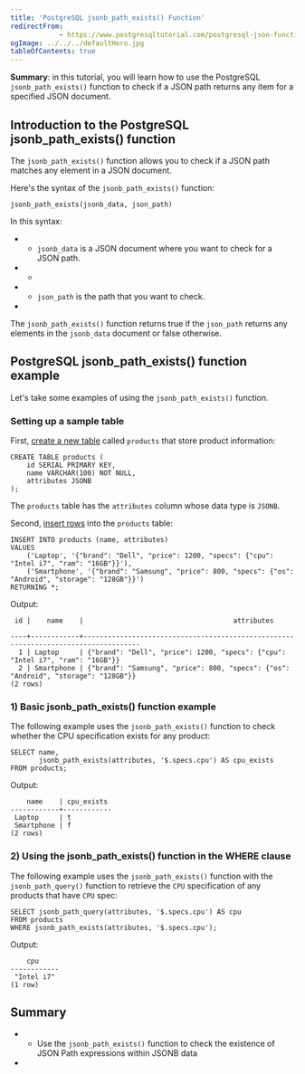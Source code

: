 ```yaml
---
title: 'PostgreSQL jsonb_path_exists() Function'
redirectFrom: 
            - https://www.postgresqltutorial.com/postgresql-json-functions/postgresql-jsonb_path_exists/
ogImage: ../../../defaultHero.jpg
tableOfContents: true
---
```


**Summary**: in this tutorial, you will learn how to use the PostgreSQL `jsonb_path_exists()` function to check if a JSON path returns any item for a specified JSON document.



## Introduction to the PostgreSQL jsonb_path_exists() function



The `jsonb_path_exists()` function allows you to check if a JSON path matches any element in a JSON document.



Here's the syntax of the `jsonb_path_exists()` function:



```
jsonb_path_exists(jsonb_data, json_path)
```



In this syntax:



- - `jsonb_data` is a JSON document where you want to check for a JSON path.
- -
- - `json_path` is the path that you want to check.
- 


The `jsonb_path_exists()` function returns true if the `json_path` returns any elements in the `jsonb_data` document or false otherwise.



## PostgreSQL jsonb_path_exists() function example



Let's take some examples of using the `jsonb_path_exists()` function.



### Setting up a sample table



First, [create a new table](/docs/postgresql/postgresql-create-table) called `products` that store product information:



```
CREATE TABLE products (
    id SERIAL PRIMARY KEY,
    name VARCHAR(100) NOT NULL,
    attributes JSONB
);
```



The `products` table has the `attributes` column whose data type is `JSONB`.



Second, [insert rows](/docs/postgresql/postgresql-insert-multiple-rows) into the `products` table:



```
INSERT INTO products (name, attributes)
VALUES
    ('Laptop', '{"brand": "Dell", "price": 1200, "specs": {"cpu": "Intel i7", "ram": "16GB"}}'),
    ('Smartphone', '{"brand": "Samsung", "price": 800, "specs": {"os": "Android", "storage": "128GB"}}')
RETURNING *;
```



Output:



```
 id |    name    |                                     attributes

----+------------+------------------------------------------------------------------------------------
  1 | Laptop     | {"brand": "Dell", "price": 1200, "specs": {"cpu": "Intel i7", "ram": "16GB"}}
  2 | Smartphone | {"brand": "Samsung", "price": 800, "specs": {"os": "Android", "storage": "128GB"}}
(2 rows)
```



### 1) Basic jsonb_path_exists() function example



The following example uses the `jsonb_path_exists()` function to check whether the CPU specification exists for any product:



```
SELECT name,
       jsonb_path_exists(attributes, '$.specs.cpu') AS cpu_exists
FROM products;
```



Output:



```
    name    | cpu_exists
------------+------------
 Laptop     | t
 Smartphone | f
(2 rows)
```



### 2) Using the jsonb_path_exists() function in the WHERE clause



The following example uses the `jsonb_path_exists()` function with the `jsonb_path_query()` function to retrieve the `CPU` specification of any products that have `CPU` spec:



```
SELECT jsonb_path_query(attributes, '$.specs.cpu') AS cpu
FROM products
WHERE jsonb_path_exists(attributes, '$.specs.cpu');
```



Output:



```
    cpu
------------
 "Intel i7"
(1 row)
```



## Summary



- - Use the `jsonb_path_exists()` function to check the existence of JSON Path expressions within JSONB data
- 
